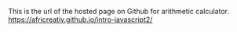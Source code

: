 This is the url of the hosted page on Github for arithmetic calculator.
https://africreativ.github.io/intro-javascript2/
